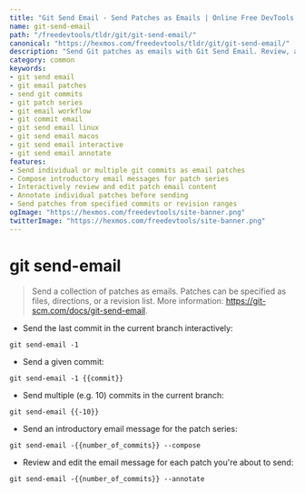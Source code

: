 ```yaml
---
title: "Git Send Email - Send Patches as Emails | Online Free DevTools by Hexmos"
name: git-send-email
path: "/freedevtools/tldr/git/git-send-email/"
canonical: "https://hexmos.com/freedevtools/tldr/git/git-send-email/"
description: "Send Git patches as emails with Git Send Email. Review, annotate, and compose patches efficiently. Free online tool, no registration required."
category: common
keywords:
- git send email
- git email patches
- send git commits
- git patch series
- git email workflow
- git commit email
- git send email linux
- git send email macos
- git send email interactive
- git send email annotate
features:
- Send individual or multiple git commits as email patches
- Compose introductory email messages for patch series
- Interactively review and edit patch email content
- Annotate individual patches before sending
- Send patches from specified commits or revision ranges
ogImage: "https://hexmos.com/freedevtools/site-banner.png"
twitterImage: "https://hexmos.com/freedevtools/site-banner.png"
---
```


# git send-email

> Send a collection of patches as emails.
> Patches can be specified as files, directions, or a revision list.
> More information: <https://git-scm.com/docs/git-send-email>.

- Send the last commit in the current branch interactively:

`git send-email -1`

- Send a given commit:

`git send-email -1 {{commit}}`

- Send multiple (e.g. 10) commits in the current branch:

`git send-email {{-10}}`

- Send an introductory email message for the patch series:

`git send-email -{{number_of_commits}} --compose`

- Review and edit the email message for each patch you're about to send:

`git send-email -{{number_of_commits}} --annotate`
